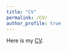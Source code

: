 ```yaml
---
title: "CV"
permalink: /CV/
author_profile: true
---
```


Here is my [CV](http://auroregonzalez.github.io/files/CV_april2025.pdf).

